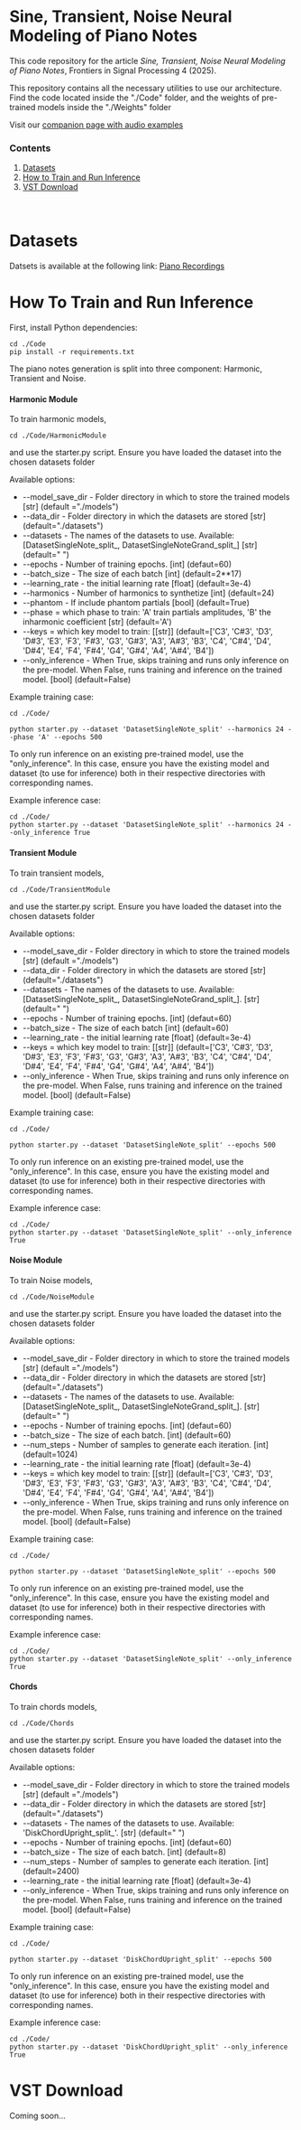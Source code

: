 # Sine, Transient, Noise Neural Modeling of Piano Notes

This code repository for the article _Sine, Transient, Noise Neural Modeling of Piano Notes_, Frontiers in Signal Processing 4 (2025).

This repository contains all the necessary utilities to use our architecture. Find the code located inside the "./Code" folder, and the weights of pre-trained models inside the "./Weights" folder

Visit our [companion page with audio examples](https://riccardovib.github.io/STN_Neural_pages/)


### Contents

1. [Datasets](#datasets)
2. [How to Train and Run Inference](#how-to-train-and-run-inference)
3. [VST Download](#vst-download)

<br/>

# Datasets
Datsets is available at the following link:
[Piano Recordings](https://www.kaggle.com/datasets/riccardosimionato/pianorecordingssinglenotes)

# How To Train and Run Inference 

First, install Python dependencies:
```
cd ./Code
pip install -r requirements.txt
```


The piano notes generation is split into three component: Harmonic, Transient and Noise.

#### Harmonic Module

To train harmonic models,
```
cd ./Code/HarmonicModule
```

and use the starter.py script.
Ensure you have loaded the dataset into the chosen datasets folder

Available options: 
* --model_save_dir - Folder directory in which to store the trained models [str] (default ="./models")
* --data_dir - Folder directory in which the datasets are stored [str] (default="./datasets")
* --datasets - The names of the datasets to use. Available: [DatasetSingleNote_split_, DatasetSingleNoteGrand_split_] [str] (default=" ")
* --epochs - Number of training epochs. [int] (defaut=60)
* --batch_size - The size of each batch [int] (default=2**17)
* --learning_rate - the initial learning rate [float] (default=3e-4)
* --harmonics - Number of harmonics to synthetize [int] (default=24)
* --phantom - If include phantom partials [bool] (default=True)
* --phase = which phase to train: 'A' train partials amplitudes, 'B' the inharmonic coefficient [str] (default='A')
* --keys = which key model to train: [[str]] (default=['C3', 'C#3', 'D3', 'D#3', 'E3', 'F3', 'F#3', 'G3', 'G#3', 'A3', 'A#3', 'B3', 'C4', 'C#4', 'D4', 'D#4', 'E4', 'F4', 'F#4', 'G4', 'G#4', 'A4', 'A#4', 'B4'])
* --only_inference - When True, skips training and runs only inference on the pre-model. When False, runs training and inference on the trained model. [bool] (default=False)

Example training case: 
```
cd ./Code/

python starter.py --dataset 'DatasetSingleNote_split' --harmonics 24 --phase 'A' --epochs 500 
```

To only run inference on an existing pre-trained model, use the "only_inference". In this case, ensure you have the existing model and dataset (to use for inference) both in their respective directories with corresponding names.

Example inference case:
```
cd ./Code/
python starter.py --dataset 'DatasetSingleNote_split' --harmonics 24 --only_inference True
```

#### Transient Module

To train transient models,
```
cd ./Code/TransientModule
```

and use the starter.py script.
Ensure you have loaded the dataset into the chosen datasets folder

Available options: 
* --model_save_dir - Folder directory in which to store the trained models [str] (default ="./models")
* --data_dir - Folder directory in which the datasets are stored [str] (default="./datasets")
* --datasets - The names of the datasets to use. Available: [DatasetSingleNote_split_, DatasetSingleNoteGrand_split_]. [str] (default=" ")
* --epochs - Number of training epochs. [int] (defaut=60)
* --batch_size - The size of each batch [int] (default=60)
* --learning_rate - the initial learning rate [float] (default=3e-4)
* --keys = which key model to train: [[str]] (default=['C3', 'C#3', 'D3', 'D#3', 'E3', 'F3', 'F#3', 'G3', 'G#3', 'A3', 'A#3', 'B3', 'C4', 'C#4', 'D4', 'D#4', 'E4', 'F4', 'F#4', 'G4', 'G#4', 'A4', 'A#4', 'B4'])
* --only_inference - When True, skips training and runs only inference on the pre-model. When False, runs training and inference on the trained model. [bool] (default=False)

Example training case: 
```
cd ./Code/

python starter.py --dataset 'DatasetSingleNote_split' --epochs 500 
```

To only run inference on an existing pre-trained model, use the "only_inference". In this case, ensure you have the existing model and dataset (to use for inference) both in their respective directories with corresponding names.

Example inference case:
```
cd ./Code/
python starter.py --dataset 'DatasetSingleNote_split' --only_inference True
```

#### Noise Module

To train Noise models,
```
cd ./Code/NoiseModule
```

and use the starter.py script.
Ensure you have loaded the dataset into the chosen datasets folder

Available options: 
* --model_save_dir - Folder directory in which to store the trained models [str] (default ="./models")
* --data_dir - Folder directory in which the datasets are stored [str] (default="./datasets")
* --datasets - The names of the datasets to use. Available: [DatasetSingleNote_split_, DatasetSingleNoteGrand_split_]. [str] (default=" ")
* --epochs - Number of training epochs. [int] (defaut=60)
* --batch_size - The size of each batch. [int] (default=60)
* --num_steps - Number of samples to generate each iteration. [int] (default=1024)
* --learning_rate - the initial learning rate [float] (default=3e-4)
* --keys = which key model to train: [[str]] (default=['C3', 'C#3', 'D3', 'D#3', 'E3', 'F3', 'F#3', 'G3', 'G#3', 'A3', 'A#3', 'B3', 'C4', 'C#4', 'D4', 'D#4', 'E4', 'F4', 'F#4', 'G4', 'G#4', 'A4', 'A#4', 'B4'])
* --only_inference - When True, skips training and runs only inference on the pre-model. When False, runs training and inference on the trained model. [bool] (default=False)

Example training case: 
```
cd ./Code/

python starter.py --dataset 'DatasetSingleNote_split' --epochs 500 
```

To only run inference on an existing pre-trained model, use the "only_inference". In this case, ensure you have the existing model and dataset (to use for inference) both in their respective directories with corresponding names.

Example inference case:
```
cd ./Code/
python starter.py --dataset 'DatasetSingleNote_split' --only_inference True
```

#### Chords

To train chords models,
```
cd ./Code/Chords
```

and use the starter.py script.
Ensure you have loaded the dataset into the chosen datasets folder

Available options: 
* --model_save_dir - Folder directory in which to store the trained models [str] (default ="./models")
* --data_dir - Folder directory in which the datasets are stored [str] (default="./datasets")
* --datasets - The names of the datasets to use. Available: 'DiskChordUpright_split_'. [str] (default=" ")
* --epochs - Number of training epochs. [int] (defaut=60)
* --batch_size - The size of each batch. [int] (default=8)
* --num_steps - Number of samples to generate each iteration. [int] (default=2400)
* --learning_rate - the initial learning rate [float] (default=3e-4)
* --only_inference - When True, skips training and runs only inference on the pre-model. When False, runs training and inference on the trained model. [bool] (default=False)

Example training case: 
```
cd ./Code/

python starter.py --dataset 'DiskChordUpright_split' --epochs 500 
```

To only run inference on an existing pre-trained model, use the "only_inference". In this case, ensure you have the existing model and dataset (to use for inference) both in their respective directories with corresponding names.

Example inference case:
```
cd ./Code/
python starter.py --dataset 'DiskChordUpright_split' --only_inference True
```


# VST Download

Coming soon...
